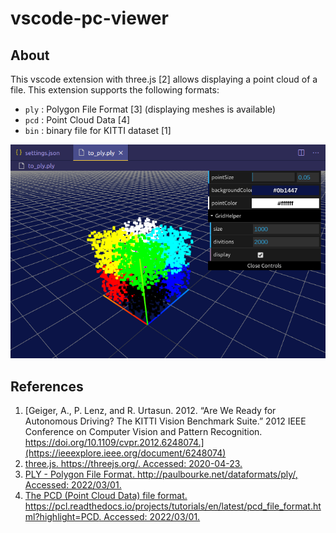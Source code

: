 # vscode-pc-viewer
## About
This vscode extension with three.js [2] allows displaying a point cloud of a file. This extension supports the following formats:

- `ply` : Polygon File Format [3] (displaying meshes is available)
- `pcd` : Point Cloud Data [4]
- `bin` : binary file for KITTI dataset [1]

![fig1](img/fig1.png)

## References
1. [Geiger, A., P. Lenz, and R. Urtasun. 2012. “Are We Ready for Autonomous Driving? The KITTI Vision Benchmark Suite.” 2012 IEEE Conference on Computer Vision and Pattern Recognition. https://doi.org/10.1109/cvpr.2012.6248074.](https://ieeexplore.ieee.org/document/6248074)
2. [three.js. https://threejs.org/. Accessed: 2020-04-23.](https://threejs.org/)
3. [PLY - Polygon File Format. http://paulbourke.net/dataformats/ply/, Accessed: 2022/03/01.](http://paulbourke.net/dataformats/ply/)
4. [The PCD (Point Cloud Data) file format. https://pcl.readthedocs.io/projects/tutorials/en/latest/pcd_file_format.html?highlight=PCD. Accessed: 2022/03/01.](https://pcl.readthedocs.io/projects/tutorials/en/latest/pcd_file_format.html?highlight=PCD)

